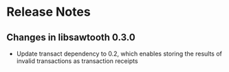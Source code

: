 # Release Notes

## Changes in libsawtooth 0.3.0

* Update transact dependency to 0.2, which enables storing the results of
  invalid transactions as transaction receipts
